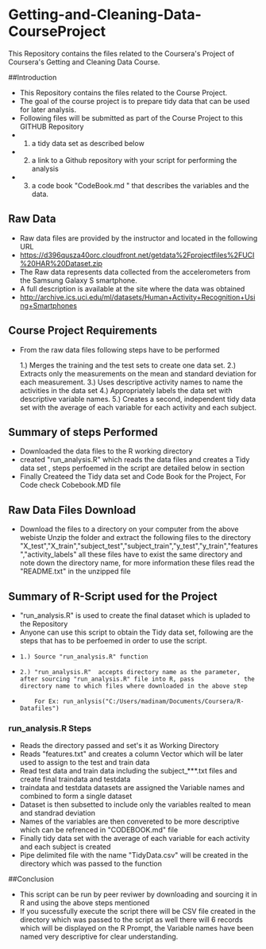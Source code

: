 Getting-and-Cleaning-Data-CourseProject
=======================================

This Repository contains the files related to the Coursera's Project of Coursera's Getting and Cleaning Data Course.

##Introduction

* This Repository contains the files related to the Course Project.
* The goal of the course project is to prepare tidy data that can be used for later analysis. 
* Following files will be submitted as part of the Course Project to this GITHUB Repository
* 1) a tidy data set as described below 
* 2) a link to a Github repository with your script for performing the analysis  
* 3) a code book "CodeBook.md " that describes the variables and the data.


## Raw Data
* Raw data files are provided by the instructor and located in the following URL
* https://d396qusza40orc.cloudfront.net/getdata%2Fprojectfiles%2FUCI%20HAR%20Dataset.zip
* The Raw data represents data collected from the accelerometers from the Samsung Galaxy S smartphone. 
* A full description is available at the site where the data was obtained
* http://archive.ics.uci.edu/ml/datasets/Human+Activity+Recognition+Using+Smartphones

## Course Project Requirements

* From the raw data files following steps have to be performed 

   1.) Merges the training and the test sets to create one data set.
   2.) Extracts only the measurements on the mean and standard deviation for each measurement. 
   3.) Uses descriptive activity names to name the activities in the data set
   4.) Appropriately labels the data set with descriptive variable names. 
   5.) Creates a second, independent tidy data set with the average of each variable for each activity and each subject.


## Summary of steps Performed
* Downloaded the data files to the R working directory
* created  "run_analysis.R"  which reads the data files and creates a Tidy data set , steps perfoemed in the script are     detailed below in section
* Finally Createed the Tidy data set and Code Book for the Project, For Code check Cobebook.MD file

## Raw Data Files Download

* Download the files to a directory on your computer from the above webiste Unzip the folder and extract the following   files to the directory "X_test","X_train","subject_test","subject_train","y_test","y_train","features","activity_labels" all these files have to exist the same directory and note down the directory name, for more information these files read the "README.txt" in the unzipped file

## Summary of R-Script used for the Project

* "run_analysis.R" is used to create the final dataset which is upladed to the Repository
* Anyone can use this script to obtain the Tidy data set, following are the steps that has to be perfoemed in order to use   the script.
*     1.) Source "run_analysis.R" function 
*     2.) "run_analysis.R"  accepts directory name as the parameter, after sourcing "run_analysis.R" file into R, pass              the directory name to which files where downloaded in the above step
*         For Ex: run_anlysis("C:/Users/madinam/Documents/Coursera/R-Datafiles")
### run_analysis.R Steps

* Reads the directory passed and set's it as Working Directory
* Reads "features.txt" and creates a column Vector which will be later used to assign to the test and train data
* Read test data and train data including the subject_***.txt files and create final traindata and testdata
* traindata and testdata datasets are assigned the Variable names and combined to form a single dataset 
* Dataset is then subsetted to include only the variables realted to mean and standrad deviation
* Names of the variables are then convereted to be more descriptive which can be refrenced in "CODEBOOK.md" file
* Finally tidy data set with the average of each variable for each activity and each subject is created
* Pipe delimited file with the name "TidyData.csv" will be created in the directory which was passed to the function 

##Conclusion
* This script can be run by peer reviwer by downloading and sourcing it in R and using the above steps mentioned 
* If you sucessfully execute the script there will be CSV file created in the directory which was passed to the script as   well there will 6 records which will be displayed on the R Prompt, the Variable names have been named very descriptive    for clear understanding. 






